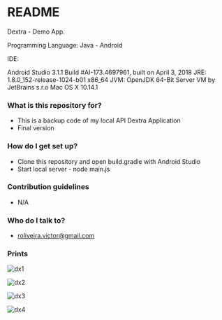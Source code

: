 # README #

Dextra - Demo App.

Programming Language: Java - Android

IDE:

Android Studio 3.1.1
Build #AI-173.4697961, built on April 3, 2018
JRE: 1.8.0_152-release-1024-b01 x86_64
JVM: OpenJDK 64-Bit Server VM by JetBrains s.r.o
Mac OS X 10.14.1

### What is this repository for? ###

   * This is a backup code of my local API Dextra Application
   * Final version

### How do I get set up? ###

   * Clone this repository and open build.gradle with Android Studio
   * Start local server - node main.js

### Contribution guidelines ###

   * N/A

### Who do I talk to? ###

   * roliveira.victor@gmail.com

### Prints ###

   ![dx1](/prints/dx1.png)

   ![dx2](/prints/dx2.png)

   ![dx3](/prints/dx3.png)

   ![dx4](/prints/dx4.png)
